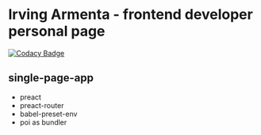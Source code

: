 # Irving Armenta - frontend developer personal page

[![Codacy Badge](https://api.codacy.com/project/badge/Grade/9e45ab651a8c4172941d2b02a4afb563)](https://app.codacy.com/app/irvingarmentajd/irvingarmenta-preact?utm_source=github.com&utm_medium=referral&utm_content=IrvingArmenta/irvingarmenta-preact&utm_campaign=Badge_Grade_Settings)

## single-page-app
-  preact
-  preact-router
-  babel-preset-env
-  poi as bundler
